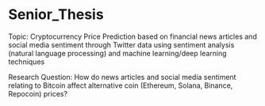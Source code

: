 # Senior_Thesis

Topic: Cryptocurrency Price Prediction based on financial news articles and social media sentiment through Twitter data using sentiment analysis (natural language processing) and machine learning/deep learning techniques

Research Question: How do news articles and social media sentiment relating to Bitcoin affect alternative coin (Ethereum, Solana, Binance, Repocoin) prices?
